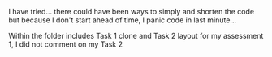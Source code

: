 I have tried... there could have been ways to simply and shorten the code but because I don't start ahead of time, I panic code in last minute... 

Within the folder includes Task 1 clone and Task 2 layout for my assessment 1, I did not comment on my Task 2
